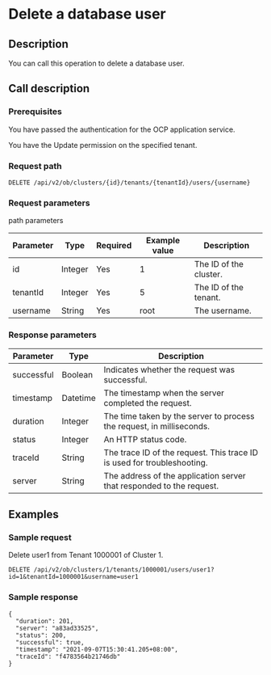 Delete a database user 
===========================================



Description 
--------------------------------

You can call this operation to delete a database user.

Call description 
-------------------------------------

### Prerequisites 

You have passed the authentication for the OCP application service. 

You have the Update permission on the specified tenant.

### Request path 

`DELETE /api/v2/ob/clusters/{id}/tenants/{tenantId}/users/{username}`

### Request parameters 

path parameters


| Parameter |  Type   | Required | Example value |      Description       |
|-----------|---------|----------|---------------|------------------------|
| id        | Integer | Yes      | 1             | The ID of the cluster. |
| tenantId  | Integer | Yes      | 5             | The ID of the tenant.  |
| username  | String  | Yes      | root          | The username.          |



### Response parameters 



| Parameter  |   Type   |                               Description                               |
|------------|----------|-------------------------------------------------------------------------|
| successful | Boolean  | Indicates whether the request was successful.                           |
| timestamp  | Datetime | The timestamp when the server completed the request.                    |
| duration   | Integer  | The time taken by the server to process the request, in milliseconds.   |
| status     | Integer  | An HTTP status code.                                                    |
| traceId    | String   | The trace ID of the request. This trace ID is used for troubleshooting. |
| server     | String   | The address of the application server that responded to the request.    |



Examples 
-----------------------------

### Sample request 

Delete user1 from Tenant 1000001 of Cluster 1. 

`DELETE /api/v2/ob/clusters/1/tenants/1000001/users/user1?id=1&tenantId=1000001&username=user1`

### Sample response 

```unknow
{
  "duration": 201,
  "server": "a83ad33525",
  "status": 200,
  "successful": true,
  "timestamp": "2021-09-07T15:30:41.205+08:00",
  "traceId": "f4783564b21746db"
}
```


